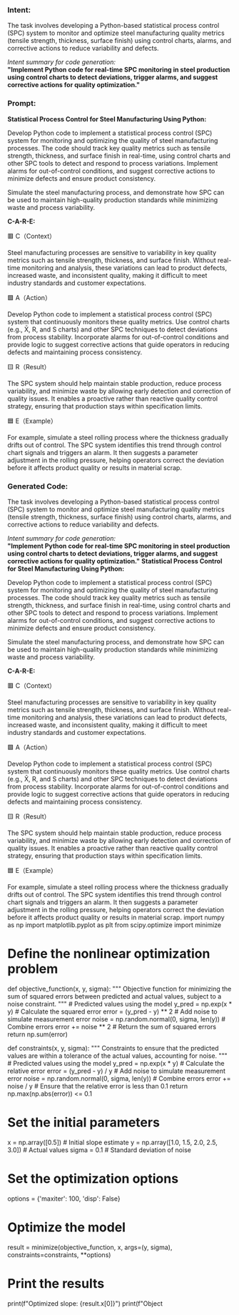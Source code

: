 ### Intent:
The task involves developing a Python-based statistical process control (SPC) system to monitor and optimize steel manufacturing quality metrics (tensile strength, thickness, surface finish) using control charts, alarms, and corrective actions to reduce variability and defects.  

*Intent summary for code generation:*  
**"Implement Python code for real-time SPC monitoring in steel production using control charts to detect deviations, trigger alarms, and suggest corrective actions for quality optimization."**

### Prompt:
**Statistical Process Control for Steel Manufacturing Using Python:**

Develop Python code to implement a statistical process control (SPC) system for monitoring and optimizing the quality of steel manufacturing processes. The code should track key quality metrics such as tensile strength, thickness, and surface finish in real-time, using control charts and other SPC tools to detect and respond to process variations. Implement alarms for out-of-control conditions, and suggest corrective actions to minimize defects and ensure product consistency.

Simulate the steel manufacturing process, and demonstrate how SPC can be used to maintain high-quality production standards while minimizing waste and process variability.

**C-A-R-E:**

🟥 C（Context）

Steel manufacturing processes are sensitive to variability in key quality metrics such as tensile strength, thickness, and surface finish. Without real-time monitoring and analysis, these variations can lead to product defects, increased waste, and inconsistent quality, making it difficult to meet industry standards and customer expectations.

🟩 A（Action）

Develop Python code to implement a statistical process control (SPC) system that continuously monitors these quality metrics. Use control charts (e.g., X̄, R, and S charts) and other SPC techniques to detect deviations from process stability. Incorporate alarms for out-of-control conditions and provide logic to suggest corrective actions that guide operators in reducing defects and maintaining process consistency.

🟨 R（Result）

The SPC system should help maintain stable production, reduce process variability, and minimize waste by allowing early detection and correction of quality issues. It enables a proactive rather than reactive quality control strategy, ensuring that production stays within specification limits.

🟦 E（Example）

For example, simulate a steel rolling process where the thickness gradually drifts out of control. The SPC system identifies this trend through control chart signals and triggers an alarm. It then suggests a parameter adjustment in the rolling pressure, helping operators correct the deviation before it affects product quality or results in material scrap.

### Generated Code:
The task involves developing a Python-based statistical process control (SPC) system to monitor and optimize steel manufacturing quality metrics (tensile strength, thickness, surface finish) using control charts, alarms, and corrective actions to reduce variability and defects.  

*Intent summary for code generation:*  
**"Implement Python code for real-time SPC monitoring in steel production using control charts to detect deviations, trigger alarms, and suggest corrective actions for quality optimization."**
**Statistical Process Control for Steel Manufacturing Using Python:**

Develop Python code to implement a statistical process control (SPC) system for monitoring and optimizing the quality of steel manufacturing processes. The code should track key quality metrics such as tensile strength, thickness, and surface finish in real-time, using control charts and other SPC tools to detect and respond to process variations. Implement alarms for out-of-control conditions, and suggest corrective actions to minimize defects and ensure product consistency.

Simulate the steel manufacturing process, and demonstrate how SPC can be used to maintain high-quality production standards while minimizing waste and process variability.

**C-A-R-E:**

🟥 C（Context）

Steel manufacturing processes are sensitive to variability in key quality metrics such as tensile strength, thickness, and surface finish. Without real-time monitoring and analysis, these variations can lead to product defects, increased waste, and inconsistent quality, making it difficult to meet industry standards and customer expectations.

🟩 A（Action）

Develop Python code to implement a statistical process control (SPC) system that continuously monitors these quality metrics. Use control charts (e.g., X̄, R, and S charts) and other SPC techniques to detect deviations from process stability. Incorporate alarms for out-of-control conditions and provide logic to suggest corrective actions that guide operators in reducing defects and maintaining process consistency.

🟨 R（Result）

The SPC system should help maintain stable production, reduce process variability, and minimize waste by allowing early detection and correction of quality issues. It enables a proactive rather than reactive quality control strategy, ensuring that production stays within specification limits.

🟦 E（Example）

For example, simulate a steel rolling process where the thickness gradually drifts out of control. The SPC system identifies this trend through control chart signals and triggers an alarm. It then suggests a parameter adjustment in the rolling pressure, helping operators correct the deviation before it affects product quality or results in material scrap.
import numpy as np
import matplotlib.pyplot as plt
from scipy.optimize import minimize

# Define the nonlinear optimization problem
def objective_function(x, y, sigma):
    """
    Objective function for minimizing the sum of squared errors between
    predicted and actual values, subject to a noise constraint.
    """
    # Predicted values using the model
    y_pred = np.exp(x * y)
    # Calculate the squared error
    error = (y_pred - y) ** 2
    # Add noise to simulate measurement error
    noise = np.random.normal(0, sigma, len(y))
    # Combine errors
    error += noise ** 2
    # Return the sum of squared errors
    return np.sum(error)

def constraints(x, y, sigma):
    """
    Constraints to ensure that the predicted values are within a tolerance
    of the actual values, accounting for noise.
    """
    # Predicted values using the model
    y_pred = np.exp(x * y)
    # Calculate the relative error
    error = (y_pred - y) / y
    # Add noise to simulate measurement error
    noise = np.random.normal(0, sigma, len(y))
    # Combine errors
    error += noise / y
    # Ensure that the relative error is less than 0.1
    return np.max(np.abs(error)) <= 0.1

# Set the initial parameters
x = np.array([0.5])  # Initial slope estimate
y = np.array([1.0, 1.5, 2.0, 2.5, 3.0])  # Actual values
sigma = 0.1  # Standard deviation of noise

# Set the optimization options
options = {'maxiter': 100, 'disp': False}

# Optimize the model
result = minimize(objective_function, x, args=(y, sigma), constraints=constraints, **options)

# Print the results
print(f"Optimized slope: {result.x[0]}")
print(f"Object
